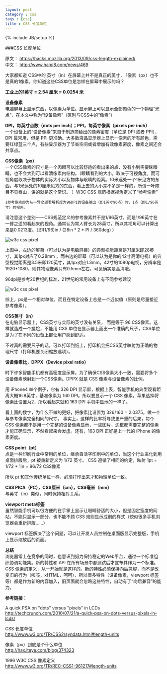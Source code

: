 ```yaml
---
layout: post
category : css
tags : [css]
title : CSS 长度单位
---
```

{% include JB/setup %}

###CSS 长度单位

原文： https://hacks.mozilla.org/2013/09/css-length-explained/   
中文： http://www.haipi8.com/news/469  

 
大家都知道 CSS中的 英寸（in）在屏幕上并不是真正的英寸， 1像素（px）也不是真的1像素，你知道这些CSS单位是怎样在屏幕中展示的吗？
 
**工业上的1英寸 = 2.54 厘米 = 0.0254 米**
 
**设备像素**  
电脑屏幕上显示东西，以像素为单位。显示屏上可以显示全部颜色的一个物理“光点”，在本文中称为“设备像素”（区别与CSS中的“像素”）
 
**DPI，每英寸点数（dots per inch）；PPI，每英寸像素（pixels per inch）**  
一个设备上的“设备像素”来自于制造商给出的像素密度（单位是 DPI 或者 PPI），DPI 最常用，但是 PPI 更准确。大多数液晶显示器上显示一像素的所有颜色，需要红绿蓝三个点，有些显示器为了节省空间或者增加有效像素密度，像素之间还会共享点。
 
**CSS像素（px）**  
一个CSS像素的尺寸是一个肉眼可以比较舒适的看出来的点，没有小到需要眯眼睛，也不会大到可以看清像素内结构。（眼睛看到的大小，取决于可视角度。而可视角度取决于物体的实际大小以及物体与眼睛的距离。10米远处一个1米见方的东西，与1米远处的10厘米见方的东西，看上去的大小差不多是一样的，所谓一叶障目不见泰山，讲的就是这个常识。 ）W3C CSS 规范根据视角定义了“参考像素”
 
    1参考像素即为从一臂之遥看解析度为96DPI的设备输出（即1英寸96点）时，1点（即1/96英寸）的视角。 

请注意这个差别——CSS规范定义的参考像素并不是1/96英寸，而是1/96英寸在一臂之遥的看起来的视角。通常认为常人臂长为28英寸，所以其视角可以计算出来是0.0213度。（即(1/96)in / (28in * 2 * PI / 360deg) ） 
 
![w3c css pixel](http://www.w3.org/TR/CSS2/images/pixel1.png "pixel1")
 
上图中，左边的屏幕（可以认为是电脑屏幕）的典型视觉距离是71厘米即28英寸，其1px对应了0.28mm；
而右边的屏幕（可以认为是你的42寸高清电视）的典型视觉距离是3.5米即120英寸，其1px对应1.3mm。42寸的1080p电视，分辨率是1920*1080，则其物理像素只有0.5mm左右，可见确实是高清哦。 
 
96dpi是参考20世纪的标准，21世纪的常用设备上有不同参考建议

 ![w3c css pixel](http://www.haipi8.com/wp-content/uploads/2013/09/reference-pixel.png "pixel1")

综上，px是一个相对单位，而且在特定设备上总是一个近似值（原则是尽量接近参考像素）。 
 
**CSS英寸（in）**  
在电脑显示器上，CSS英寸与实际的英寸没有关系， 而是等于 96 CSS像素。这样就造成一个尴尬，不能用 CSS 单位在显示器上画出一个准确的尺子，CSS单位是为了在不同的设备上都让用户感到舒适。
 
不过真的需要尺子的话，可以打印到纸上，打印机会把CSS英寸映射为正确的物理尺寸（打印机要关闭缩放选项）。
 
**设备像素比，DPPX（Device pixel ratio）**  
 
时下许多智能手机都有高密度显示屏。为了确保CSS像素大小一致，需要将多个设备像素映射到一个CSS像素。DPPX 就是 CSS 像素与设备像素的比例。
 
用 iPhone4 举个例子，它有 326 DPI 显示屏，根据上表，智能手机的典型观看距离大概16.8英寸，基准像素为 160 DPI。所以要显示一个 CSS 像素，苹果选择将像素比设置为2，所以看起来就和 163 DPI 手机中显示的一样了。
 
看上面的数字，为什么不做的更好，把像素比设置为 326/160 = 2.0375，做一个与参考像素完全相同的尺寸。 事实上，这样的比率将导致更严重的后果，每个 CSS 像素都不是用一个完整的设备像素显示，一些图片，边框都需要完整的像素才能正确显示，不然看起来会发虚。还有，163 DPI 正好是上一代的 iPhone 的像素密度。
 
**CSS point（pt）**  
点是一种印刷行业中常用的单位，继承自活字印刷中的单位，当这个行业进化到用桌面排版后，pt 被重新定义为 1/72 英寸。 CSS 遵循了相同的约定，映射 1pt = 1/72 * 1in = 96/72 CSS像素
 
所以 pt 和其他传统单位一样，必须打印出来才和物理单位一致。
 
**CSS PICA（PC），CSS厘米（cm），CSS毫米（mm）**  
与英寸（in）类似，同时保持相对关系。
 
**viewport meta标签**  
虽然智能手机可以很方便的在手掌上显示让眼睛舒适的大小，但是固定宽度的网站，不能只显示一部分，也不能不顾 CSS 规则显示成别的样式（貌似很多手机浏览器会重新排版……）
 
viewport 标签解决了这个问题，可以让开发人员控制在桌面版显示完整版，手机上显示缩放后的页面。
 
**总结**  
浏览器常上在竞争的同时，也意识到努力保持稳定的Web平台，通过一个标准组织协调功能集。新的特性和 API 在所有场景中都测试后才宣布其作为一个标准。 CSS 像素的定义，从一开始就是这样的。新的特性必须保持向后兼容，而不是改变旧的行为（咳咳，xHTML，呵呵），所以很多特性（设备像素，viewport 标签等）都是作为新的内容加入，旧页面就会忽略这些特性，自动有了“向后兼容”的能力。
 
 
**参考链接：**  
 
A quick PSA on "dots" versus "pixels" in LCDs  
http://techcrunch.com/2010/07/21/a-quick-psa-on-dots-versus-pixels-in-lcds/
 
CSS 长度单位  
http://www.w3.org/TR/CSS2/syndata.html#length-units
 
像素（px）到底是个什么单位  
http://hax.iteye.com/blog/374323
 
1996 W3C CSS 像素定义  
http://www.w3.org/TR/REC-CSS1-961217#length-units 
